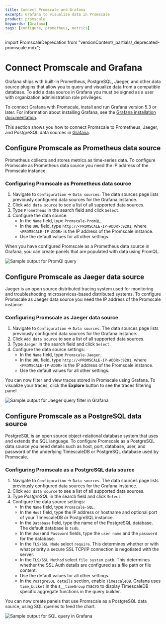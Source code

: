 ```yaml
---
title: Connect Promscale and Grafana
excerpt: Grafana to visualize data in Promscale
product: promscale
keywords: [Grafana]
tags: [configure, prometheus, metrics]
---
```


import PromscaleDeprecation from "versionContent/_partials/_deprecated-promscale.mdx";

# Connect Promscale and Grafana

<PromscaleDeprecation />

Grafana ships with built-in Prometheus, PostgreSQL, Jaeger, and other data source
plugins that allow you to query and visualize data from a compatible database.
To add a data source in Grafana you must be signed as a user with organization
administration role privileges.

To connect Grafana with Promscale, install and run Grafana version 5.3 or later.
For information about installing Grafana, see the
[Grafana installation documentation][grafana-install].

This section shows you how to connect Promscale to Prometheus, Jaeger, and
PostgreSQL data sources in [Grafana][grafana-homepage].

## Configure Promscale as Prometheus data source

Prometheus collects and stores metrics as time-series data. To configure
Promscale as Prometheus data source you need the IP address of the Promscale
instance.

<procedure>

### Configuring Promscale as Prometheus data source

1.  Navigate to `Configuration` → `Data sources`. The data sources page lists
    previously configured data sources for the Grafana instance.
1.  Click `Add data source` to see a list of all supported data sources.
1.  Type `Prometheus` in the search field and click `Select`.
1.  Configure the data source:
    *   In the `Name` field, type `Promscale-PromQL`.
    *   In the `URL` field, type `http://<PROMSCALE-IP-ADDR>:9201`, where
        `<PROMSCALE-IP-ADDR>` is the IP address of the Promscale instance.
    *   Use the default values for all other settings.

</procedure>

When you have configured Promscale as a Prometheus data source in Grafana, you
can create panels that are populated with data using PromQL.

<img class="main-content__illustration"
src="https://s3.amazonaws.com/assets.timescale.com/images/misc/getting-started-with-promscale-grafana-dashboard.png"
alt="Sample output for PromQl query"/>

## Configure Promscale as Jaeger data source

Jaeger is an open source distributed tracing system used for monitoring and
troubleshooting microservices-based distributed systems. To configure Promscale
as Jaeger data source you need the IP address of the Promscale instance.

<procedure>

### Configuring Promscale as Jaeger data source

1.  Navigate to `Configuration` → `Data sources`. The data sources page lists
    previously configured data sources for the Grafana instance.
1.  Click `Add data source` to see a list of all supported data sources.
1.  Type `Jaeger` in the search field and click `Select`.
1.  Configure the data source settings:
    *   In the `Name` field, type `Promscale-Jaeger`.
    *   In the `URL` field, type `http://<PROMSCALE-IP-ADDR>:9201`, where
        `<PROMSCALE-IP-ADDR>` is the IP address of the Promscale instance.
    *   Use the default values for all other settings.

</procedure>

You can now filter and view traces stored in Promscale using Grafana. To
visualize your traces, click the **Explore** button to see the traces filtering
panel.

<img class="main-content__illustration"
src="https://s3.amazonaws.com/assets.timescale.com/images/misc/grafana-jaeger-query-results.png"
alt="Sample output for Jaeger query filter in Grafana"/>

## Configure Promscale as a PostgreSQL data source

PostgreSQL is an open source object-relational database system that uses and
extends the SQL language. To configure Promscale as a PostgreSQL data source you
need details such as host, port, database, user, and password of the underlying
TimescaleDB or PostgreSQL database used by Promscale.

<procedure>

### Configuring Promscale as a PostgreSQL data source

1.  Navigate to `Configuration` → `Data sources`. The data sources page lists
    previously configured data sources for the Grafana instance.
1.  Click `Add data source` to see a list of all supported data sources.
1.  Type *PostgreSQL* in the search field and click `Select`.
1.  Configure the data source settings:
    *   In the `Name` field, type `Promscale-SQL`.
    *   In the `Host` field, type the IP address or hostname and optional port of
        your TimescaleDB or PostgreSQL instance.
    *   In the `Database` field, type the name of the PostgreSQL database. The
        default database is `tsdb`.
    *   In the `User`and `Password` fields, type the `user name` and the
        `password` for the database.
    *   In the `TLS/SSL Mode` select `require`. This determines whether or with
        what priority a secure SSL TCP/IP connection is negotiated with the
        server.
    *   In the `TLS/SSL Method` select `file system path`. This determines
        whether the SSL Auth details are configured as a file path or file
        content.
    *   Use the default values for all other settings.
    *   In the `PostgreSQL details` section, enable `TimescaleDB`. Grafana uses
        `time_bucket` in the `$__timeGroup` macro to display TimescaleDB
        specific aggregate functions in the query builder.

</procedure>

You can now create panels that use Promscale as a PostgreSQL data source, using
SQL queries to feed the chart.

<img class="main-content__illustration"
src="https://s3.amazonaws.com/assets.timescale.com/images/misc/grafana-sql-query-results.png"
alt="Sample output for SQL query in Grafana"/>

[grafana-homepage]: https://grafana.com/
[grafana-docker]:
    https://grafana.com/docs/grafana/latest/installation/docker/#install-official-and-community-grafana-plugins
[grafana-install]: https://grafana.com/docs/grafana/latest/installation/
